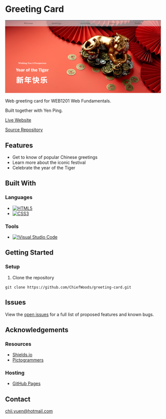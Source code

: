 # Greeting Card

![Screenshot](screenshot.png)

Web greeting card for WEB1201 Web Fundamentals.

Built together with Yen Ping.

[Live Website](https://chiefwoods.github.io/greeting-card/)  

[Source Repository](https://github.com/ChiefWoods/greeting-card)

## Features

- Get to know of popular Chinese greetings
- Learn more about the iconic festival
- Celebrate the year of the Tiger

## Built With

### Languages

- [![HTML5](https://img.shields.io/badge/HTML5-white?style=for-the-badge&logo=html5&logoColor=e65127)](https://html5.org/)
- [![CSS3](https://img.shields.io/badge/CSS3-white?style=for-the-badge&logo=css3&logoColor=306AF1)](https://www.w3.org/Style/CSS/Overview.en.html)

### Tools

- [![!Visual Studio Code](https://img.shields.io/badge/Visual%20Studio%20Code-2c2c32?style=for-the-badge&logo=visual-studio-code&logoColor=007ACC)](https://code.visualstudio.com/)

## Getting Started

### Setup

1. Clone the repository
```
git clone https://github.com/ChiefWoods/greeting-card.git
```

## Issues

View the [open issues](https://github.com/ChiefWoods/greeting-card/issues) for a full list of proposed features and known bugs.

## Acknowledgements

### Resources

- [Shields.io](https://shields.io/)
- [Pictogrammers](https://pictogrammers.com/)

### Hosting

- [GitHub Pages](https://pages.github.com/)

## Contact

[chii.yuen@hotmail.com](mailto:chii.yuen@hotmail.com)